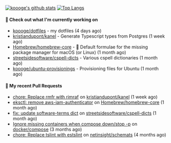 [![koooge's github stats](https://github-readme-stats.vercel.app/api?username=koooge&count_private=true&show_icons=true)](https://github.com/anuraghazra/github-readme-stats)
[![Top Langs](https://github-readme-stats.vercel.app/api/top-langs/?username=koooge&langs_count=5)](https://github.com/anuraghazra/github-readme-stats)

#### 👷 Check out what I'm currently working on

- [koooge/dotfiles](https://github.com/koooge/dotfiles) - my dotfiles (4 days ago)
- [kristiandupont/kanel](https://github.com/kristiandupont/kanel) - Generate Typescript types from Postgres (1 week ago)
- [Homebrew/homebrew-core](https://github.com/Homebrew/homebrew-core) - 🍻 Default formulae for the missing package manager for macOS (or Linux) (1 month ago)
- [streetsidesoftware/cspell-dicts](https://github.com/streetsidesoftware/cspell-dicts) - Various cspell dictionaries (1 month ago)
- [koooge/ubuntu-provisionings](https://github.com/koooge/ubuntu-provisionings) - Provisioning files for Ubuntu (1 month ago)

#### 🔨 My recent Pull Requests

- [chore: Replace rmfr with rimraf](https://github.com/kristiandupont/kanel/pull/585) on [kristiandupont/kanel](https://github.com/kristiandupont/kanel) (1 week ago)
- [eksctl: remove aws-iam-authenticator](https://github.com/Homebrew/homebrew-core/pull/173593) on [Homebrew/homebrew-core](https://github.com/Homebrew/homebrew-core) (1 month ago)
- [fix: update software-terms dict](https://github.com/streetsidesoftware/cspell-dicts/pull/3242) on [streetsidesoftware/cspell-dicts](https://github.com/streetsidesoftware/cspell-dicts) (1 month ago)
- [Ignore missing containers when compose down/stop -p](https://github.com/docker/compose/pull/11692) on [docker/compose](https://github.com/docker/compose) (3 months ago)
- [chore: Replace tslint with estslint](https://github.com/netinsight/schemats/pull/13) on [netinsight/schemats](https://github.com/netinsight/schemats) (4 months ago)
